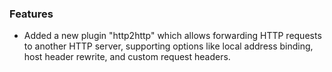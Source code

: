 ### Features

* Added a new plugin "http2http" which allows forwarding HTTP requests to another HTTP server, supporting options like local address binding, host header rewrite, and custom request headers.
